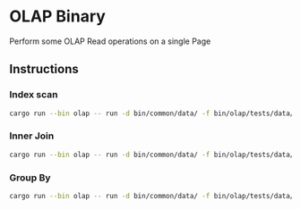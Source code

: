 # OLAP Binary

Perform some OLAP Read operations on a single Page

## Instructions

### Index scan

```bash
cargo run --bin olap -- run -d bin/common/data/ -f bin/olap/tests/data/indexscan_0x11.afo
```

### Inner Join

```bash
cargo run --bin olap -- run -d bin/common/data/ -f bin/olap/tests/data/innerjoin_0x11_0x12.afo
```

### Group By

```bash
cargo run --bin olap -- run -d bin/common/data/ -f bin/olap/tests/data/groupby_0x11.afo
```
